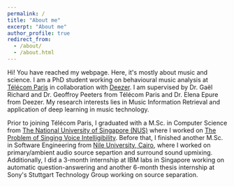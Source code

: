 ```yaml
---
permalink: /
title: "About me"
excerpt: "About me"
author_profile: true
redirect_from: 
  - /about/
  - /about.html
---
```


Hi! You have reached my webpage. Here, it's mostly about music and science. I am a PhD student working on behavioural music analysis at [Télécom Paris](https://www.telecom-paristech.fr/) in collaboration with [Deezer](https://www.deezer.com/en/). I am supervised by Dr. Gaël Richard and Dr. Geoffroy Peeters from Télécom Paris and Dr. Elena Epure from Deezer. My research interests lies in Music Information Retrieval and application of deep learning in music technology.

Prior to joining Télécom Paris, I graduated with a M.Sc. in Computer Science from [The National University of Singapore (NUS)](http://nus.edu.sg/) where I worked on [The Problem of Singing Voice Intelligibility](http://scholarbank.nus.edu.sg/handle/10635/148567). Before that, I finished another M.Sc. in Software Engineering from [Nile University, Cairo](http://nu.edu.eg/), where I worked on primary/ambient audio source separtion and surround sound upmixing.
Additionally, I did a 3-month internship at IBM labs in Singapore working on automatic question-answering and another 6-month thesis internship at Sony's Stuttgart Technology Group working on source separation.
